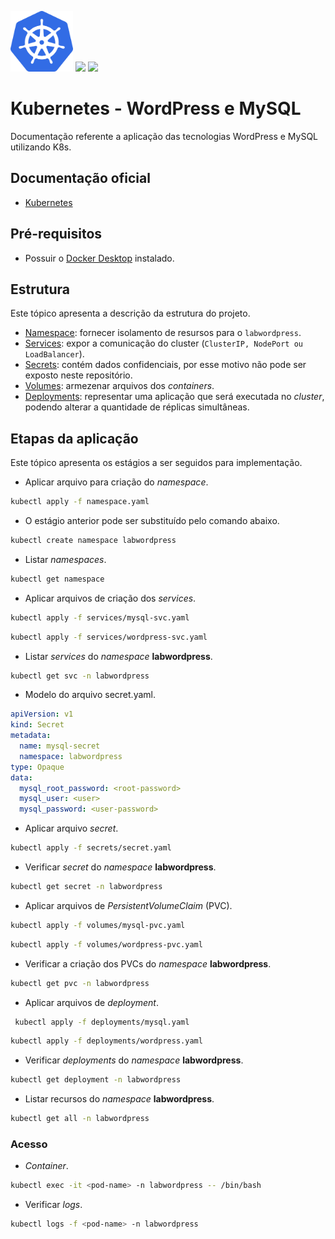 <img src="https://github.com/kubernetes/kubernetes/raw/master/logo/logo.png" width="100"> <img src="https://user-images.githubusercontent.com/112975441/202521730-762beeae-fc01-4711-9657-fab46c3c486e.png" width="100"> <img src="https://user-images.githubusercontent.com/112975441/202522596-0dcacd65-ffb6-49fd-b7c7-474d8b03c355.png" width="100">

# Kubernetes - WordPress e MySQL
Documentação referente a aplicação das tecnologias WordPress e MySQL utilizando K8s.

## Documentação oficial
- [Kubernetes](https://kubernetes.io/docs/home/)

## Pré-requisitos
- Possuir o [Docker Desktop](https://docs.docker.com/get-docker/) instalado.

## Estrutura
Este tópico apresenta a descrição da estrutura do projeto.  
- [Namespace](namespace.yaml): fornecer isolamento de resursos para o `labwordpress`.
- [Services](/services): expor a comunicação do cluster (`ClusterIP, NodePort ou LoadBalancer`).
- [Secrets](https://kubernetes.io/docs/concepts/configuration/secret/): contém dados confidenciais, por esse motivo não pode ser exposto neste repositório.
- [Volumes](/volumes): armezenar arquivos dos *containers*.
- [Deployments](/deployments): representar uma aplicação que será executada no *cluster*, podendo alterar a quantidade de réplicas simultâneas.  

## Etapas da aplicação
Este tópico apresenta os estágios a ser seguidos para implementação.  
- Aplicar arquivo para criação do *namespace*.
```sh
kubectl apply -f namespace.yaml
```
- O estágio anterior pode ser substituído pelo comando abaixo.
```sh
kubectl create namespace labwordpress
```
- Listar *namespaces*.
```sh
kubectl get namespace
```
- Aplicar arquivos de criação dos *services*.
```sh
kubectl apply -f services/mysql-svc.yaml
```
```sh
kubectl apply -f services/wordpress-svc.yaml
```
- Listar *services* do *namespace* **labwordpress**.
```sh
kubectl get svc -n labwordpress
```
- Modelo do arquivo secret.yaml.
```yaml
apiVersion: v1
kind: Secret
metadata:
  name: mysql-secret
  namespace: labwordpress
type: Opaque
data:
  mysql_root_password: <root-password>
  mysql_user: <user>
  mysql_password: <user-password>
```
- Aplicar arquivo *secret*.
```sh
kubectl apply -f secrets/secret.yaml
```
- Verificar *secret* do *namespace* **labwordpress**.
```sh
kubectl get secret -n labwordpress
```
- Aplicar arquivos de *PersistentVolumeClaim* (PVC).
```sh
kubectl apply -f volumes/mysql-pvc.yaml
```
```sh
kubectl apply -f volumes/wordpress-pvc.yaml
```
- Verificar a criação dos PVCs do *namespace* **labwordpress**.
```sh
kubectl get pvc -n labwordpress
```
- Aplicar arquivos de *deployment*.
```sh
 kubectl apply -f deployments/mysql.yaml
```
```sh
kubectl apply -f deployments/wordpress.yaml
```
- Verificar *deployments* do *namespace* **labwordpress**.
```sh
kubectl get deployment -n labwordpress
```
- Listar recursos do *namespace* **labwordpress**.
```sh
kubectl get all -n labwordpress
```

### Acesso
- *Container*.
```sh
kubectl exec -it <pod-name> -n labwordpress -- /bin/bash
```
- Verificar *logs*.
```sh
kubectl logs -f <pod-name> -n labwordpress
```
